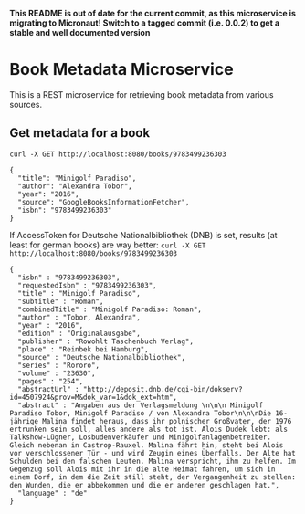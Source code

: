 **This README is out of date for the current commit, as this microservice is migrating to Micronaut! Switch to a tagged commit (i.e. 0.0.2) to get a stable and well documented version**

# Book Metadata Microservice

This is a REST microservice for retrieving book metadata from various sources.

## Get metadata for a book
`curl -X GET http://localhost:8080/books/9783499236303`
```
{
  "title": "Minigolf Paradiso",
  "author": "Alexandra Tobor",
  "year": "2016",
  "source": "GoogleBooksInformationFetcher",
  "isbn": "9783499236303"
}
```

If AccessToken for Deutsche Nationalbibliothek (DNB) is set, results (at least for german books) are way better:
`curl -X GET http://localhost:8080/books/9783499236303`
```
{
  "isbn" : "9783499236303",
  "requestedIsbn" : "9783499236303",
  "title" : "Minigolf Paradiso",
  "subtitle" : "Roman",
  "combinedTitle" : "Minigolf Paradiso: Roman",
  "author" : "Tobor, Alexandra",
  "year" : "2016",
  "edition" : "Originalausgabe",
  "publisher" : "Rowohlt Taschenbuch Verlag",
  "place" : "Reinbek bei Hamburg",
  "source" : "Deutsche Nationalbibliothek",
  "series" : "Rororo",
  "volume" : "23630",
  "pages" : "254",
  "abstractUrl" : "http://deposit.dnb.de/cgi-bin/dokserv?id=4507924&prov=M&dok_var=1&dok_ext=htm",
  "abstract" : "Angaben aus der Verlagsmeldung \n\n\n Minigolf Paradiso Tobor, Minigolf Paradiso / von Alexandra Tobor\n\n\nDie 16-jährige Malina findet heraus, dass ihr polnischer Großvater, der 1976 ertrunken sein soll, alles andere als tot ist. Alois Dudek lebt: als Talkshow-Lügner, Losbudenverkäufer und Minigolfanlagenbetreiber. Gleich nebenan in Castrop-Rauxel. Malina fährt hin, steht bei Alois vor verschlossener Tür - und wird Zeugin eines Überfalls. Der Alte hat Schulden bei den falschen Leuten. Malina verspricht, ihm zu helfen. Im Gegenzug soll Alois mit ihr in die alte Heimat fahren, um sich in einem Dorf, in dem die Zeit still steht, der Vergangenheit zu stellen: den Wunden, die er abbekommen und die er anderen geschlagen hat.",
  "language" : "de"
}
```
